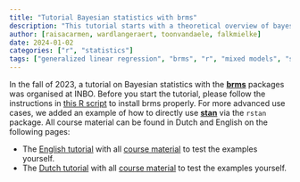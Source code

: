 ```yaml
---
title: "Tutorial Bayesian statistics with brms"
description: "This tutorial starts with a theoretical overview of bayesian statistics and the MCMC algorithm. Next, we fit, check, and analyse Bayesian models with the brms package."
author: [raisacarmen, wardlangeraert, toonvandaele, falkmielke]
date: 2024-01-02
categories: ["r", "statistics"]
tags: ["generalized linear regression", "brms", "r", "mixed models", "stan"]
---
```


In the fall of 2023, a tutorial on Bayesian statistics with the [**brms**](https://paul-buerkner.github.io/brms/) packages was organised at INBO.
Before you start the tutorial, please follow the instructions in [this R script](https://github.com/inbo/tutorials/blob/master/content/tutorials/r_brms/brms_eng/install_packages.R) to install brms properly.
For more advanced use cases, we added an example of how to directly use [**stan**](https://mc-stan.org) via the `rstan` package.
All course material can be found in Dutch and English on the following pages:

- The [English tutorial](../../html/workshop_1_mcmc_en_brms_eng.html) with all [course material](https://github.com/inbo/tutorials/tree/master/content/tutorials/r_brms/brms_eng) to test the examples yourself.
- The [Dutch tutorial](../../html/workshop_1_mcmc_en_brms.html) with all [course material](https://github.com/inbo/tutorials/tree/master/content/tutorials/r_brms/brms_nl) to test the examples yourself.

